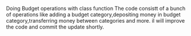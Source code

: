 Doing Budget operations with class function
The code consistt of a bunch of operations like adding a budget category,depositing money in budget category,transferring money between categories and more. iI will improve the code and commit the update shortly.